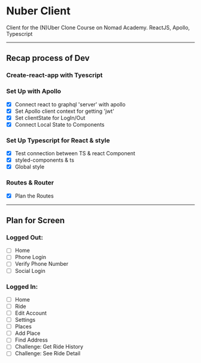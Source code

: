# Nuber Client

Client for the (N)Uber Clone Course on Nomad Academy. ReactJS, Apollo, Typescript

---

## Recap process of Dev

### Create-react-app with Tyescript

### Set Up with Apollo

- [x] Connect react to graphql 'server' with apollo
- [x] Set Apollo client context for getting 'jwt'
- [x] Set clientState for LogIn/Out
- [x] Connect Local State to Components

### Set Up Typescript for React & style

- [x] Test connection between TS & react Component
- [x] styled-components & ts
- [x] Global style

### Routes & Router

- [x] Plan the Routes

---

## Plan for Screen

### Logged Out:

- [ ] Home
- [ ] Phone Login
- [ ] Verify Phone Number
- [ ] Social Login

### Logged In:

- [ ] Home
- [ ] Ride
- [ ] Edit Account
- [ ] Settings
- [ ] Places
- [ ] Add Place
- [ ] Find Address
- [ ] Challenge: Get Ride History
- [ ] Challenge: See Ride Detail
